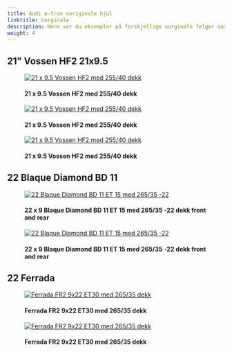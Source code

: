 ```yaml
---
title: Audi e-tron uoriginale hjul
linktitle: Uorginale
description: Here ser du eksempler på forskjellige uorginale felger som eiere har montert
weight: 4
---
```

<!-- markdownlint-disable MD033 -->
## 21" Vossen HF2 21x9.5

<figure>
    <a href="https://media.electrichasgoneaudi.net/multimedia/models/q4-e-tron/exterior/wheels/aftermarket/vossenhf2_1.jpg">
        <img src="https://media.electrichasgoneaudi.net/multimedia/models/q4-e-tron/exterior/wheels/aftermarket/vossenhf2_1s.jpg" class="img-fluid" alt="21 x 9.5 Vossen HF2 med 255/40 dekk" title="21 x 9.5 Vossen HF2 med 255/40 dekk">
    </a>
    <figcaption><h4>21 x 9.5 Vossen HF2 med 255/40 dekk</h4></figcaption>
</figure>

<figure>
    <a href="https://media.electrichasgoneaudi.net/multimedia/models/q4-e-tron/exterior/wheels/aftermarket/vossenhf2_2.jpg">
        <img src="https://media.electrichasgoneaudi.net/multimedia/models/q4-e-tron/exterior/wheels/aftermarket/vossenhf2_2s.jpg" class="img-fluid" alt="21 x 9.5 Vossen HF2 med 255/40 dekk" title="21 x 9.5 Vossen HF2 med 255/40 dekk">
    </a>
    <figcaption><h4>21 x 9.5 Vossen HF2 med 255/40 dekk</h4></figcaption>
</figure>

<figure>
    <a href="https://media.electrichasgoneaudi.net/multimedia/models/q4-e-tron/exterior/wheels/aftermarket/vossenhf2_3.jpg">
        <img src="https://media.electrichasgoneaudi.net/multimedia/models/q4-e-tron/exterior/wheels/aftermarket/vossenhf2_3s.jpg" class="img-fluid" alt="21 x 9.5 Vossen HF2 med 255/40 dekk" title="21 x 9.5 Vossen HF2 med 255/40 dekk">
    </a>
    <figcaption><h4>21 x 9.5 Vossen HF2 med 255/40 dekk</h4></figcaption>
</figure>

## 22 Blaque Diamond  BD 11

<figure>
    <a href="https://media.electrichasgoneaudi.net/multimedia/models/q4-e-tron/exterior/wheels/aftermarket/blaquediamond11_1.jpg">
        <img src="https://media.electrichasgoneaudi.net/multimedia/models/q4-e-tron/exterior/wheels/aftermarket/blaquediamond11_1s.jpg" class="img-fluid" alt="22 Blaque Diamond BD 11 ET 15 med 265/35 -22 " title="22 Blaque Diamond BD 11 ET 15 med 265/35 -22 ">
    </a>
    <figcaption><h4>22 x 9 Blaque Diamond BD 11 ET 15 med 265/35 -22 dekk front and rear</h4></figcaption>
</figure>

<figure>
    <a href="https://media.electrichasgoneaudi.net/multimedia/models/q4-e-tron/exterior/wheels/aftermarket/blaquediamond11_2.jpg">
        <img src="https://media.electrichasgoneaudi.net/multimedia/models/q4-e-tron/exterior/wheels/aftermarket/blaquediamond11_2s.jpg" class="img-fluid" alt="22 Blaque Diamond BD 11 ET 15 med 265/35 -22 " title="22 Blaque Diamond BD 11 ET 15 med 265/35 -22 ">
    </a>
    <figcaption><h4>22 x 9 Blaque Diamond BD 11 ET 15 med 265/35 -22 dekk front and rear</h4></figcaption>
</figure>

## 22 Ferrada

<figure>
    <a href="https://media.electrichasgoneaudi.net/multimedia/models/q4-e-tron/exterior/wheels/aftermarket/ferrada1.jpg">
        <img src="https://media.electrichasgoneaudi.net/multimedia/models/q4-e-tron/exterior/wheels/aftermarket/ferrada1s.jpg" class="img-fluid" alt="Ferrada FR2 9x22 ET30 med 265/35 dekk" title="Ferrada FR2 9x22 ET30 med 265/35 dekk">
    </a>
    <figcaption><h4>Ferrada FR2 9x22 ET30 med 265/35 dekk</h4></figcaption>
</figure>

<figure>
    <a href="https://media.electrichasgoneaudi.net/multimedia/models/q4-e-tron/exterior/wheels/aftermarket/ferrada2.jpg">
        <img src="https://media.electrichasgoneaudi.net/multimedia/models/q4-e-tron/exterior/wheels/aftermarket/ferrada2s.jpg" class="img-fluid" alt="Ferrada FR2 9x22 ET30 med 265/35 dekk" title="Ferrada FR2 9x22 ET30 med 265/35 dekk">
    </a>
    <figcaption><h4>Ferrada FR2 9x22 ET30 med 265/35 dekk</h4></figcaption>
</figure>